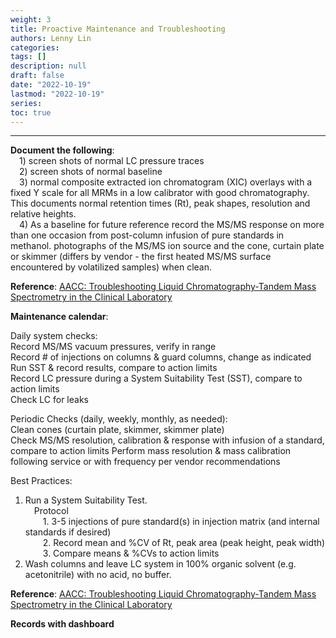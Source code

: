 ```yaml
---
weight: 3
title: Proactive Maintenance and Troubleshooting
authors: Lenny Lin
categories: 
tags: []
description: null
draft: false
date: "2022-10-19"
lastmod: "2022-10-19"
series: 
toc: true
---
```


<!--more-->
---

**Document the following**:  
&emsp;1) screen shots of normal LC pressure traces  
&emsp;2) screen shots of normal baseline  
&emsp;3) normal composite extracted ion chromatogram (XIC) overlays with a fixed Y scale for all MRMs in a low calibrator with good chromatography. This documents normal retention times (Rt), peak shapes, resolution and relative heights.  
&emsp;4) As a baseline for future reference record the MS/MS response on more than one occasion from post-column infusion of pure standards in methanol. photographs of the MS/MS ion source and the cone, curtain plate or skimmer (differs by vendor - the first heated MS/MS surface encountered by volatilized samples) when clean.  

**Reference**: <a href = "https://www.aacc.org/cln/articles/2015/august/troubleshooting-liquid-chromatography-tandem-mass-spectrometry-in-the-clinical-laboratory" target="_blank" rel="noopener noreferrer">AACC: Troubleshooting Liquid Chromatography-Tandem Mass Spectrometry in the Clinical Laboratory</a>


**Maintenance calendar**:  

Daily system checks:  
Record MS/MS vacuum pressures, verify in range  
Record # of injections on columns & guard columns, change as indicated  
Run SST & record results, compare to action limits  
Record LC pressure during a System Suitability Test (SST), compare to action limits  
Check LC for leaks  

Periodic Checks (daily, weekly, monthly, as needed):  
Clean cones (curtain plate, skimmer, skimmer plate)  
Check MS/MS resolution, calibration & response with infusion of a standard, compare to action limits
Perform mass resolution & mass calibration following service or with frequency per vendor recommendations  

Best Practices:  
1. Run a System Suitability Test.  
&emsp;Protocol  
&emsp;&emsp;1. 3-5 injections of pure standard(s) in injection matrix (and internal standards if desired)  
&emsp;&emsp;2. Record mean and %CV of Rt, peak area (peak height, peak width)  
&emsp;&emsp;3. Compare means & %CVs to action limits  
2. Wash columns and leave LC system in 100% organic solvent (e.g. acetonitrile) with no acid, no buffer.    

**Reference**: <a href = "https://www.aacc.org/cln/articles/2015/august/troubleshooting-liquid-chromatography-tandem-mass-spectrometry-in-the-clinical-laboratory" target="_blank" rel="noopener noreferrer">AACC: Troubleshooting Liquid Chromatography-Tandem Mass Spectrometry in the Clinical Laboratory</a>

**Records with dashboard**